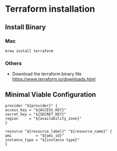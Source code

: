 # Terraform installation


## Install Binary
### Mac
    brew install terraform
### Others
  * Download the terraform binary file https://www.terraform.io/downloads.html

## Minimal Viable Configuration

```
provider "${provider}" {
access_key = "${ACCESS_KEY}"
secret_key = "${SECRET_KEY}"
region     = "${availability_zone}"
}

resource "${resource_label}" "${resource_name}" {
ami           = "${ami_id}"
instance_type = "${instance type}"
}
```
